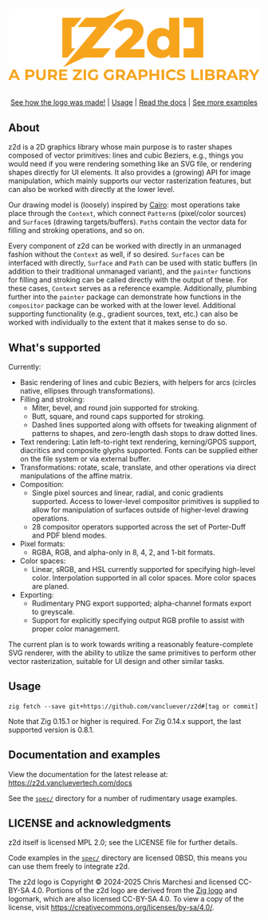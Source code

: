 <h1>
<p align="center">
  <img src="spec/files/080_fill_z2d_logo_smooth.png" alt="z2d: A pure Zig graphics library">
</p>
</h1>
<p align="center">
  <a href="spec/080_fill_z2d_logo.zig">See how the logo was made!</a>
  | <a href="#usage">Usage</a>
  | <a href="https://z2d.vancluevertech.com/docs">Read the docs</a>
  | <a href="spec/">See more examples</a>
</p>

## About

z2d is a 2D graphics library whose main purpose is to raster shapes composed of
vector primitives: lines and cubic Beziers, e.g., things you would need if you
were rendering something like an SVG file, or rendering shapes directly for UI
elements. It also provides a (growing) API for image manipulation, which mainly
supports our vector rasterization features, but can also be worked with
directly at the lower level.

Our drawing model is (loosely) inspired by
[Cairo](https://www.cairographics.org): most operations take place through the
`Context`, which connect `Pattern`s (pixel/color sources) and `Surface`s
(drawing targets/buffers). `Path`s contain the vector data for filling and
stroking operations, and so on.

Every component of z2d can be worked with directly in an unmanaged fashion
without the `Context` as well, if so desired. `Surfaces` can be interfaced with
directly, `Surface` and `Path` can be used with static buffers (in addition to
their traditional unmanaged variant), and the `painter` functions for filling
and stroking can be called directly with the output of these. For these cases,
`Context` serves as a reference example. Additionally, plumbing further into
the `painter` package can demonstrate how functions in the `compositor` package
can be worked with at the lower level. Additional supporting functionality
(e.g., gradient sources, text, etc.) can also be worked with individually to
the extent that it makes sense to do so.

## What's supported

Currently:

 * Basic rendering of lines and cubic Beziers, with helpers for arcs (circles
   native, ellipses through transformations).
 * Filling and stroking:
   - Miter, bevel, and round join supported for stroking.
   - Butt, square, and round caps supported for stroking.
   - Dashed lines supported along with offsets for tweaking alignment of
     patterns to shapes, and zero-length dash stops to draw dotted lines.
 * Text rendering: Latin left-to-right text rendering, kerning/GPOS support,
   diacritics and composite glyphs supported. Fonts can be supplied either on
   the file system or via external buffer.
 * Transformations: rotate, scale, translate, and other operations via direct
   manipulations of the affine matrix.
 * Composition:
   - Single pixel sources and linear, radial, and conic gradients supported.
     Access to lower-level compositor primitives is supplied to allow for
     manipulation of surfaces outside of higher-level drawing operations.
   - 28 compositor operators supported across the set of Porter-Duff and PDF
     blend modes.
 * Pixel formats:
   - RGBA, RGB, and alpha-only in 8, 4, 2, and 1-bit formats.
 * Color spaces:
   - Linear, sRGB, and HSL currently supported for specifying high-level color.
     Interpolation supported in all color spaces. More color spaces are planed.
 * Exporting:
   - Rudimentary PNG export supported; alpha-channel formats export to
     greyscale.
   - Support for explicitly specifying output RGB profile to assist with proper
     color management.

The current plan is to work towards writing a reasonably feature-complete SVG
renderer, with the ability to utilize the same primitives to perform other
vector rasterization, suitable for UI design and other similar tasks.

## Usage

`zig fetch --save git+https://github.com/vancluever/z2d#[tag or commit]`

Note that Zig 0.15.1 or higher is required. For Zig 0.14.x support, the last
supported version is 0.8.1.

## Documentation and examples

View the documentation for the latest release at:
<https://z2d.vancluevertech.com/docs>

See the [`spec/`](spec/) directory for a number of rudimentary usage examples.

## LICENSE and acknowledgments 

z2d itself is licensed MPL 2.0; see the LICENSE file for further details.

Code examples in the [`spec/`](spec/) directory are licensed 0BSD, this means
you can use them freely to integrate z2d.

The z2d logo is Copyright © 2024-2025 Chris Marchesi and licensed CC-BY-SA 4.0.
Portions of the z2d logo are derived from the [Zig
logo](https://github.com/ziglang/logo) and logomark, which are also licensed
CC-BY-SA 4.0. To view a copy of the license, visit
<https://creativecommons.org/licenses/by-sa/4.0/>.
